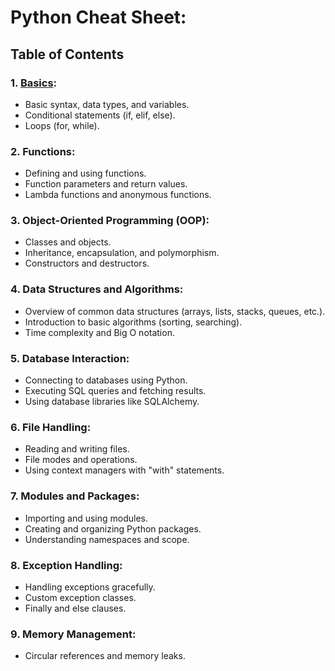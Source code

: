 # Python Cheat Sheet:

## Table of Contents

### **1. [Basics](file://Python-NOTES/basics.md):**
   - Basic syntax, data types, and variables.
   - Conditional statements (if, elif, else).
   - Loops (for, while).

### **2. Functions:**
   - Defining and using functions.
   - Function parameters and return values.
   - Lambda functions and anonymous functions.

### **3. Object-Oriented Programming (OOP):**
   - Classes and objects.
   - Inheritance, encapsulation, and polymorphism.
   - Constructors and destructors.

### **4. Data Structures and Algorithms:**
   - Overview of common data structures (arrays, lists, stacks, queues, etc.).
   - Introduction to basic algorithms (sorting, searching).
   - Time complexity and Big O notation.

### **5. Database Interaction:**
   - Connecting to databases using Python.
   - Executing SQL queries and fetching results.
   - Using database libraries like SQLAlchemy.

### **6. File Handling:**
   - Reading and writing files.
   - File modes and operations.
   - Using context managers with "with" statements.

### **7. Modules and Packages:**
   - Importing and using modules.
   - Creating and organizing Python packages.
   - Understanding namespaces and scope.

### **8. Exception Handling:**
   - Handling exceptions gracefully.
   - Custom exception classes.
   - Finally and else clauses.

### **9. Memory Management:**
   - Circular references and memory leaks.
